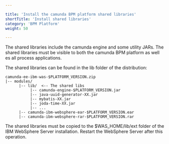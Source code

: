 ```yaml
---

title: 'Install the camunda BPM platform shared libraries'
shortTitle: 'Install shared libraries'
category: 'BPM Platform'
weight: 50

---
```



The shared libraries include the camunda engine and some utility JARs. The shared libraries must be visible to both the camunda BPM platform as well es all process applications.

The shared libraries can be found in the lib folder of the distribution:

```
camunda-ee-ibm-was-$PLATFORM_VERSION.zip
|-- modules/
      |-- lib/  <-- The shared libs
           |-- camunda-engine-$PLATFORM_VERSION.jar
           |-- java-uuid-generator-XX.jar
           |-- mybatis-XX.jar
           |-- joda-time-XX.jar
           |-- ...
      |-- camunda-ibm-websphere-ear-$PLATFORM_VERSION.ear
      |-- camunda-ibm-websphere-rar-$PLATFORM_VERSION.rar

```

The shared libraries must be copied to the $WAS_HOME/lib/ext folder of the IBM WebSphere Server installation.
Restart the WebSphere Server after this operation.
